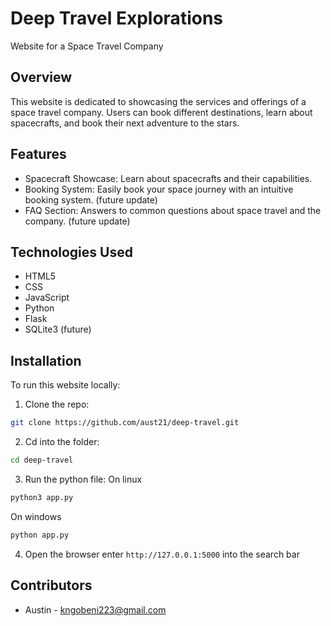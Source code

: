 # Deep Travel Explorations

Website for a Space Travel Company

## Overview

This website is dedicated to showcasing the services and offerings of a space travel company. Users can book different destinations, learn about spacecrafts, and book their next adventure to the stars.

## Features

- Spacecraft Showcase: Learn about spacecrafts and their capabilities.
- Booking System: Easily book your space journey with an intuitive booking system. (future update)
- FAQ Section: Answers to common questions about space travel and the company. (future update)

## Technologies Used

- HTML5
- CSS
- JavaScript
- Python
- Flask
- SQLite3 (future)

## Installation

To run this website locally:

1. Clone the repo:

```bash
git clone https://github.com/aust21/deep-travel.git
```

2. Cd into the folder:

```bash
cd deep-travel
```

3. Run the python file:
   On linux

```bash
python3 app.py
```

On windows

```bash
python app.py
```

4. Open the browser enter `http://127.0.0.1:5000` into the search bar

## Contributors

- Austin - kngobeni223@gmail.com
